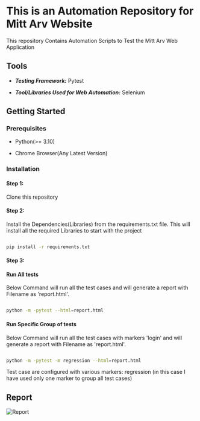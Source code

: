# This is an Automation Repository for Mitt Arv Website

This repository Contains Automation Scripts to Test the Mitt Arv Web Application



## Tools

- ***Testing Framework:*** Pytest

- ***Tool/Libraries Used for Web Automation:*** Selenium



## Getting Started



### Prerequisites

- Python(>= 3.10)

- Chrome Browser(Any Latest Version)



### Installation



#### Step 1:

Clone this repository



#### Step 2:

Install the Dependencies(Libraries) from the requirements.txt file. This will install all the required Libraries to start with the project

```sh

pip install -r requirements.txt

```

#### Step 3:

#### Run All tests

Below Command will run all the test cases and will generate a report with Filename as 'report.html'.

```sh

python -m -pytest --html=report.html

```

#### Run Specific Group of tests

Below Command will run all the test cases with markers 'login' and will generate a report with Filename as 'report.html'.

```sh

python -m -pytest -m regression --html=report.html

```

Test case are configured with various markers: regression (in this case I have used only one marker to group all test cases)

## Report
![Report](https://i.imgur.com/ob55M9I.png)